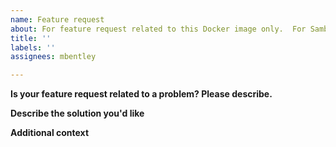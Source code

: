 ```yaml
---
name: Feature request
about: For feature request related to this Docker image only.  For Samba features, use the 'samba-technical' mailing list
title: ''
labels: ''
assignees: mbentley

---
```


**Is your feature request related to a problem? Please describe.**
<!-- A clear and concise description of what the problem -->

**Describe the solution you'd like**
<!-- A clear and concise description of what you want to happen or a proposed method to solving the problem. -->

**Additional context**
<!-- Add any other context or screenshots about the feature request here. -->
